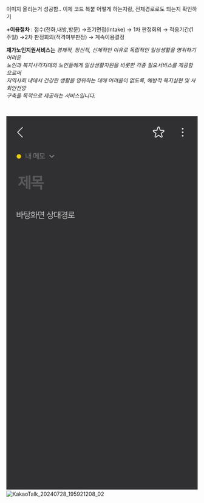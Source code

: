 이미지 올리는거 성공함.. 이제 코드 복붙 어떻게 하는지랑, 전체경로로도 되는지 확인하기







<b>+이용절차</b> : 접수(전화,내방,방문) →초기면접(Intake) → 1차 판정회의 → 적응기간(1주일) →2차 판정회의(적격여부판정) → 계속이용결정
</font>
</p>

 <p>
<b>재가노인지원서비스는</b> <i>경제적, 정신적, 신체적인 이유로 독립적인 일상생활을 영위하기 어려운<br/> 
 노인과 복지사각지대의 노인들에게 일상생활지원을 비롯한 각종 필요서비스를 제공함으로써<br/>  
 지역사회 내에서 건강한 생활을 영위하는 데에 어려움이 없도록, 예방적 복지실현 및 사회안전망 <br/> 
 구축을 목적으로 제공하는 서비스입니다.</i>

​     





![KakaoTalk_20240728_195921208_03](\images\2024-07-28-typora3\KakaoTalk_20240728_195921208_03.jpg)![KakaoTalk_20240728_195921208_02](C:\bmnbjo\bmnbjo-github-blog\bmnbjo.github.io\images\2024-07-28-typora3\KakaoTalk_20240728_195921208_02.jpg)